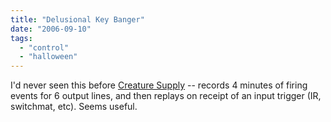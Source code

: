 ```yaml
---
title: "Delusional Key Banger"
date: "2006-09-10"
tags: 
  - "control"
  - "halloween"
---
```


I'd never seen this before [Creature Supply](http://storea.sprawlingdelusions.com/product_info.php?products_id=33&osCsid=5b61718aae485d5b3f5f5d042073ea3d "Creature Supply") -- records 4 minutes of firing events for 6 output lines, and then replays on receipt of an input trigger (IR, switchmat, etc). Seems useful.
